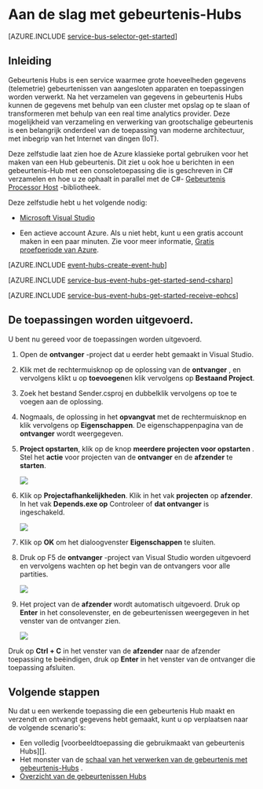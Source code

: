 <properties
    pageTitle="Aan de slag met Hubs in C# gebeurtenis | Microsoft Azure"
    description="Volg deze zelfstudie aan de slag Azure gebeurtenis Hubs met C# gebruiken en de EventProcessorHost."
    services="event-hubs"
    documentationCenter=""
    authors="jtaubensee"
    manager="timlt"
    editor=""/>

<tags
    ms.service="event-hubs"
    ms.workload="na"
    ms.tgt_pltfrm="na"
    ms.devlang="na"
    ms.topic="hero-article"
    ms.date="09/02/2016"
    ms.author="jotaub;sethm"/>

# <a name="get-started-with-event-hubs"></a>Aan de slag met gebeurtenis-Hubs

[AZURE.INCLUDE [service-bus-selector-get-started](../../includes/service-bus-selector-get-started.md)]

## <a name="introduction"></a>Inleiding

Gebeurtenis Hubs is een service waarmee grote hoeveelheden gegevens (telemetrie) gebeurtenissen van aangesloten apparaten en toepassingen worden verwerkt. Na het verzamelen van gegevens in gebeurtenis Hubs kunnen de gegevens met behulp van een cluster met opslag op te slaan of transformeren met behulp van een real time analytics provider. Deze mogelijkheid van verzameling en verwerking van grootschalige gebeurtenis is een belangrijk onderdeel van de toepassing van moderne architectuur, met inbegrip van het Internet van dingen (IoT).

Deze zelfstudie laat zien hoe de Azure klassieke portal gebruiken voor het maken van een Hub gebeurtenis. Dit ziet u ook hoe u berichten in een gebeurtenis-Hub met een consoletoepassing die is geschreven in C# verzamelen en hoe u ze ophaalt in parallel met de C#- [Gebeurtenis Processor Host][] -bibliotheek.

Deze zelfstudie hebt u het volgende nodig:

+ [Microsoft Visual Studio](http://visualstudio.com)

+ Een actieve account Azure. Als u niet hebt, kunt u een gratis account maken in een paar minuten. Zie voor meer informatie, [Gratis proefperiode van Azure](https://azure.microsoft.com/free/).

[AZURE.INCLUDE [event-hubs-create-event-hub](../../includes/event-hubs-create-event-hub.md)]

[AZURE.INCLUDE [service-bus-event-hubs-get-started-send-csharp](../../includes/service-bus-event-hubs-get-started-send-csharp.md)]

[AZURE.INCLUDE [service-bus-event-hubs-get-started-receive-ephcs](../../includes/service-bus-event-hubs-get-started-receive-ephcs.md)]

## <a name="run-the-applications"></a>De toepassingen worden uitgevoerd.

U bent nu gereed voor de toepassingen worden uitgevoerd.

1. Open de **ontvanger** -project dat u eerder hebt gemaakt in Visual Studio.

2. Klik met de rechtermuisknop op de oplossing van de **ontvanger** , en vervolgens klikt u op **toevoegen**en klik vervolgens op **Bestaand Project**.
 
3. Zoek het bestand Sender.csproj en dubbelklik vervolgens op toe te voegen aan de oplossing.
 
4. Nogmaals, de oplossing in het **opvangvat** met de rechtermuisknop en klik vervolgens op **Eigenschappen**. De eigenschappenpagina van de **ontvanger** wordt weergegeven.

5. **Project opstarten**, klik op de knop **meerdere projecten voor opstarten** . Stel het **actie** voor projecten van de **ontvanger** en de **afzender** te **starten**.

    ![][19]

6. Klik op **Projectafhankelijkheden**. Klik in het vak **projecten** op **afzender**. In het vak **Depends.exe op** Controleer of **dat ontvanger** is ingeschakeld.

    ![][20]

7. Klik op **OK** om het dialoogvenster **Eigenschappen** te sluiten.

1.  Druk op F5 de **ontvanger** -project van Visual Studio worden uitgevoerd en vervolgens wachten op het begin van de ontvangers voor alle partities.

    ![][21]

2.  Het project van de **afzender** wordt automatisch uitgevoerd. Druk op **Enter** in het consolevenster, en de gebeurtenissen weergegeven in het venster van de ontvanger zien.

    ![][22]

Druk op **Ctrl + C** in het venster van de **afzender** naar de afzender toepassing te beëindigen, druk op **Enter** in het venster van de ontvanger die toepassing afsluiten.

## <a name="next-steps"></a>Volgende stappen

Nu dat u een werkende toepassing die een gebeurtenis Hub maakt en verzendt en ontvangt gegevens hebt gemaakt, kunt u op verplaatsen naar de volgende scenario's:

- Een volledig [voorbeeldtoepassing die gebruikmaakt van gebeurtenis Hubs][].
- Het monster van de [schaal van het verwerken van de gebeurtenis met gebeurtenis-Hubs][] .
- [Overzicht van de gebeurtenissen Hubs][]

<!-- Images. -->
[19]: ./media/event-hubs-csharp-ephcs-getstarted/create-eh-proj1.png
[20]: ./media/event-hubs-csharp-ephcs-getstarted/create-eh-proj2.png
[21]: ./media/event-hubs-csharp-ephcs-getstarted/run-csharp-ephcs1.png
[22]: ./media/event-hubs-csharp-ephcs-getstarted/run-csharp-ephcs2.png

<!-- Links -->
[Azure classic portal]: https://manage.windowsazure.com/
[Gebeurtenis Processor Host]: https://www.nuget.org/packages/Microsoft.Azure.ServiceBus.EventProcessorHost
[Overzicht van de gebeurtenissen Hubs]: event-hubs-overview.md
[de voorbeeldtoepassing met gebeurtenis-Hubs]: https://code.msdn.microsoft.com/Service-Bus-Event-Hub-286fd097
[Schaal van het verwerken van de gebeurtenis met gebeurtenis-Hubs]: https://code.msdn.microsoft.com/Service-Bus-Event-Hub-45f43fc3
[queued messaging solution]: ../service-bus-messaging/service-bus-dotnet-multi-tier-app-using-service-bus-queues.md
 
